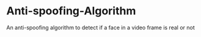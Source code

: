 # Anti-spoofing-Algorithm
An anti-spoofing algorithm to detect if a face in a video frame is real or not
